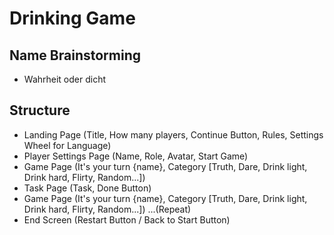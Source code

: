 # Drinking Game

## Name Brainstorming

- Wahrheit oder dicht

## Structure

- Landing Page (Title, How many players, Continue Button, Rules, Settings Wheel for Language)
- Player Settings Page (Name, Role, Avatar, Start Game)
- Game Page (It's your turn {name}, Category [Truth, Dare, Drink light, Drink hard, Flirty, Random...])
- Task Page (Task, Done Button)
- Game Page (It's your turn {name}, Category [Truth, Dare, Drink light, Drink hard, Flirty, Random...]) 
...(Repeat)
- End Screen (Restart Button / Back to Start Button)